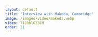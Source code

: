 ```yaml
---
layout: default
title: "Interview with Makeda, Cambridge"
image: /images/video/makeda.webp
video: 7lJRblOZ3CM
order: 21
---
```

